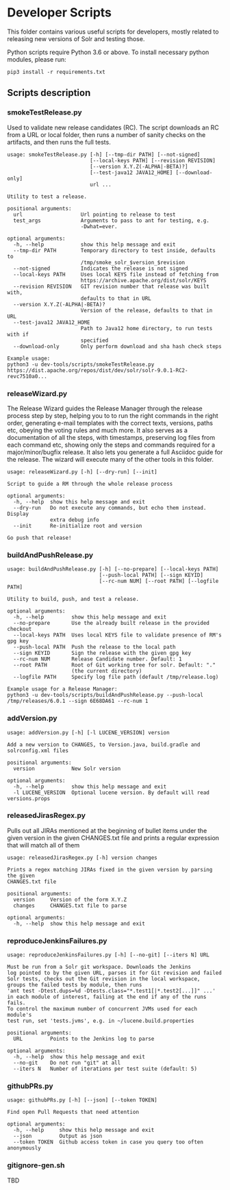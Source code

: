 # Developer Scripts

This folder contains various useful scripts for developers, mostly related to
releasing new versions of Solr and testing those.

Python scripts require Python 3.6 or above. To install necessary python modules, please run:

    pip3 install -r requirements.txt

## Scripts description

### smokeTestRelease.py

Used to validate new release candidates (RC). The script downloads an RC from a URL
or local folder, then runs a number of sanity checks on the artifacts, and then runs
the full tests.

    usage: smokeTestRelease.py [-h] [--tmp-dir PATH] [--not-signed]
                               [--local-keys PATH] [--revision REVISION]
                               [--version X.Y.Z(-ALPHA|-BETA)?]
                               [--test-java12 JAVA12_HOME] [--download-only]
                               url ...
    
    Utility to test a release.
    
    positional arguments:
      url                   Url pointing to release to test
      test_args             Arguments to pass to ant for testing, e.g.
                            -Dwhat=ever.
    
    optional arguments:
      -h, --help            show this help message and exit
      --tmp-dir PATH        Temporary directory to test inside, defaults to
                            /tmp/smoke_solr_$version_$revision
      --not-signed          Indicates the release is not signed
      --local-keys PATH     Uses local KEYS file instead of fetching from
                            https://archive.apache.org/dist/solr/KEYS
      --revision REVISION   GIT revision number that release was built with,
                            defaults to that in URL
      --version X.Y.Z(-ALPHA|-BETA)?
                            Version of the release, defaults to that in URL
      --test-java12 JAVA12_HOME
                            Path to Java12 home directory, to run tests with if
                            specified
      --download-only       Only perform download and sha hash check steps
    
    Example usage:
    python3 -u dev-tools/scripts/smokeTestRelease.py https://dist.apache.org/repos/dist/dev/solr/solr-9.0.1-RC2-revc7510a0...

### releaseWizard.py

The Release Wizard guides the Release Manager through the release process step 
by step, helping you to to run the right commands in the right order, generating
e-mail templates with the correct texts, versions, paths etc, obeying
the voting rules and much more. It also serves as a documentation of all the
steps, with timestamps, preserving log files from each command etc, showing only
the steps and commands required for a major/minor/bugfix release. It also lets
you generate a full Asciidoc guide for the release. The wizard will execute many 
of the other tools in this folder. 

    usage: releaseWizard.py [-h] [--dry-run] [--init]
    
    Script to guide a RM through the whole release process
    
    optional arguments:
      -h, --help  show this help message and exit
      --dry-run   Do not execute any commands, but echo them instead. Display
                  extra debug info
      --init      Re-initialize root and version
    
    Go push that release!

### buildAndPushRelease.py

    usage: buildAndPushRelease.py [-h] [--no-prepare] [--local-keys PATH]
                                  [--push-local PATH] [--sign KEYID]
                                  [--rc-num NUM] [--root PATH] [--logfile PATH]
    
    Utility to build, push, and test a release.
    
    optional arguments:
      -h, --help         show this help message and exit
      --no-prepare       Use the already built release in the provided checkout
      --local-keys PATH  Uses local KEYS file to validate presence of RM's gpg key
      --push-local PATH  Push the release to the local path
      --sign KEYID       Sign the release with the given gpg key
      --rc-num NUM       Release Candidate number. Default: 1
      --root PATH        Root of Git working tree for solr. Default: "."
                         (the current directory)
      --logfile PATH     Specify log file path (default /tmp/release.log)
    
    Example usage for a Release Manager:
    python3 -u dev-tools/scripts/buildAndPushRelease.py --push-local /tmp/releases/6.0.1 --sign 6E68DA61 --rc-num 1

### addVersion.py

    usage: addVersion.py [-h] [-l LUCENE_VERSION] version
    
    Add a new version to CHANGES, to Version.java, build.gradle and solrconfig.xml files
    
    positional arguments:
      version            New Solr version
    
    optional arguments:
      -h, --help         show this help message and exit
      -l LUCENE_VERSION  Optional lucene version. By default will read versions.props

### releasedJirasRegex.py

Pulls out all JIRAs mentioned at the beginning of bullet items
under the given version in the given CHANGES.txt file
and prints a regular expression that will match all of them

    usage: releasedJirasRegex.py [-h] version changes
    
    Prints a regex matching JIRAs fixed in the given version by parsing the given
    CHANGES.txt file
    
    positional arguments:
      version     Version of the form X.Y.Z
      changes     CHANGES.txt file to parse
    
    optional arguments:
      -h, --help  show this help message and exit

### reproduceJenkinsFailures.py

    usage: reproduceJenkinsFailures.py [-h] [--no-git] [--iters N] URL
    
    Must be run from a Solr git workspace. Downloads the Jenkins
    log pointed to by the given URL, parses it for Git revision and failed
    Solr tests, checks out the Git revision in the local workspace,
    groups the failed tests by module, then runs
    'ant test -Dtest.dups=%d -Dtests.class="*.test1[|*.test2[...]]" ...'
    in each module of interest, failing at the end if any of the runs fails.
    To control the maximum number of concurrent JVMs used for each module's
    test run, set 'tests.jvms', e.g. in ~/lucene.build.properties
    
    positional arguments:
      URL         Points to the Jenkins log to parse
    
    optional arguments:
      -h, --help  show this help message and exit
      --no-git    Do not run "git" at all
      --iters N   Number of iterations per test suite (default: 5)

### githubPRs.py

    usage: githubPRs.py [-h] [--json] [--token TOKEN]
    
    Find open Pull Requests that need attention
    
    optional arguments:
      -h, --help     show this help message and exit
      --json         Output as json
      --token TOKEN  Github access token in case you query too often anonymously

### gitignore-gen.sh

TBD

